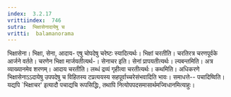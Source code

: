 ```yaml
---
index:  3.2.17
vrittiindex:  746
sutra:  भिक्षासेनादायेषु च
vritti:  balamanorama 
---
```


भिक्षासेना। भिक्षा, सेना, आदाय- एषु चोपदेषु चरेष्टः स्यादित्यर्थः। भिक्षां चरतीति। चरतिरत्र चरणपूर्वके आर्जने वर्तते। चरणेन भिक्षा मार्जयतीत्यर्थ-। सेनाचर इति। सेनां प्रापयतीत्यर्थः। ल्यबन्तमिति। अत्र व्याख्यानमेव शरणम्। आदाय चरतीति। लब्धं द्रव्यं गृहीत्वा चरतीत्यर्थः। कथमिति। अधिकरणे भिक्षासेनाऽऽदायेषु उपपदेषु च विहितस्य टप्रत्ययस्य सहपूर्वाच्चरेसंभवादिति भावः। समाधत्ते-- पचादिष्विति। यद्यपि `भिक्षाचर' इत्यादौ पचाद्यचि रूपसिद्धिः, तथापि नित्योपपदसमासार्थमज्विधानमित्याहुः। 


